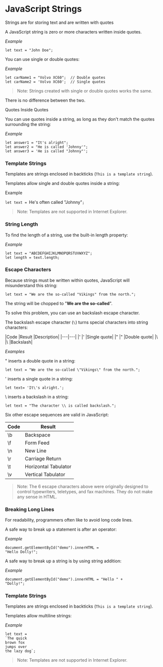 # JavaScript Strings

Strings are for storing text and are written with quotes

A JavaScript string is zero or more characters written inside quotes.

*Example*

`let text = "John Doe";`


You can use single or double quotes:

*Example*

```
let carName1 = "Volvo XC60";  // Double quotes
let carName2 = 'Volvo XC60';  // Single quotes
```


> Note: Strings created with single or double quotes works the same.

There is no difference between the two.

Quotes Inside Quotes

You can use quotes inside a string, as long as they don't match the quotes surrounding the string:

*Example*

```
let answer1 = "It's alright";
let answer2 = "He is called 'Johnny'";
let answer3 = 'He is called "Johnny"';
```

### Template Strings

Templates are strings enclosed in backticks (`This is a template string`).

Templates allow single and double quotes inside a string:

Example

`let text = `He's often called "Johnny"`;`



> Note: Templates are not supported in Internet Explorer.


### String Length

To find the length of a string, use the built-in length property:

*Example*

```
let text = "ABCDEFGHIJKLMNOPQRSTUVWXYZ";
let length = text.length;
```

### Escape Characters

Because strings must be written within quotes, JavaScript will misunderstand this string:

`let text = "We are the so-called "Vikings" from the north.";`

The string will be chopped to "**We are the so-called**".

To solve this problem, you can use an backslash escape character.

The backslash escape character (`\`) turns special characters into string characters:


|Code	|Result	|Description|
|---|---|
|\'	|'	|Single quote|
|\"	|"	|Double quote|
|\\	|\	|Backslash|

*Examples*

\" inserts a double quote in a string:

`let text = "We are the so-called \"Vikings\" from the north.";`

\' inserts a single quote in a string:

`let text= 'It\'s alright.';`



\\ inserts a backslash in a string:

`let text = "The character \\ is called backslash.";`



Six other escape sequences are valid in JavaScript:

|Code	|Result|
|---|---|
|\b	|Backspace|
|\f	|Form Feed|
|\n	|New Line|
|\r	|Carriage Return|
|\t	|Horizontal Tabulator|
|\v	|Vertical Tabulator|


>Note: The 6 escape characters above were originally designed to control typewriters, teletypes, and fax machines. They do not make any sense in HTML.




### Breaking Long Lines

For readability, programmers often like to avoid long code lines.

A safe way to break up a statement is after an operator:

*Example*

```
document.getElementById("demo").innerHTML =
"Hello Dolly!";
```

A safe way to break up a string is by using string addition:

*Example*

```
document.getElementById("demo").innerHTML = "Hello " +
"Dolly!";
```

### Template Strings


Templates are strings enclosed in backticks (`This is a template string`).

Templates allow multiline strings:

*Example*

```
let text =
`The quick
brown fox
jumps over
the lazy dog`;
```

> Note: Templates are not supported in Internet Explorer.


